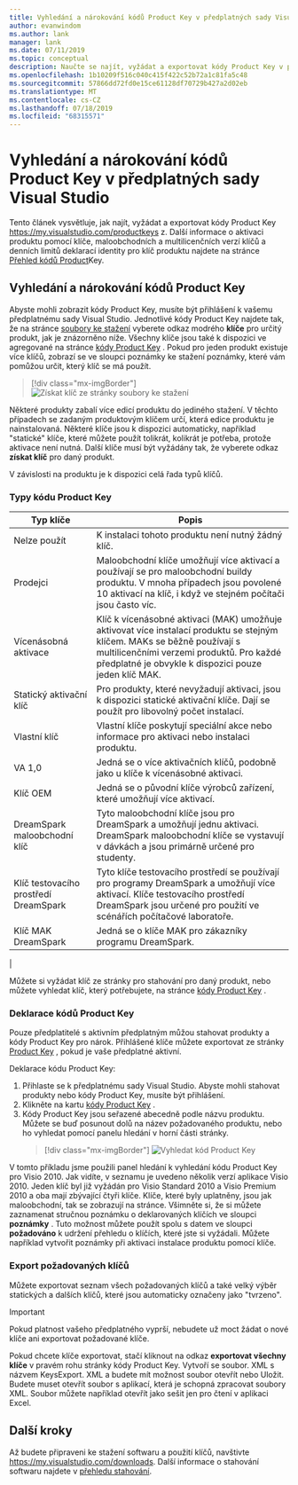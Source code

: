 ```yaml
---
title: Vyhledání a nárokování kódů Product Key v předplatných sady Visual Studio | Microsoft Docs
author: evanwindom
ms.author: lank
manager: lank
ms.date: 07/11/2019
ms.topic: conceptual
description: Naučte se najít, vyžádat a exportovat kódy Product Key v předplatných sady Visual Studio.
ms.openlocfilehash: 1b10209f516c040c415f422c52b72a1c81fa5c48
ms.sourcegitcommit: 57866dd72fd0e15ce61128df70729b427a2d02eb
ms.translationtype: MT
ms.contentlocale: cs-CZ
ms.lasthandoff: 07/18/2019
ms.locfileid: "68315571"
---
```

# <a name="finding-and-claiming-product-keys-in-visual-studio-subscriptions"></a>Vyhledání a nárokování kódů Product Key v předplatných sady Visual Studio
Tento článek vysvětluje, jak najít, vyžádat a exportovat kódy Product Key https://my.visualstudio.com/productkeys z.  Další informace o aktivaci produktu pomocí klíče, maloobchodních a multilicenčních verzí klíčů a denních limitů deklarací identity pro klíč produktu najdete na stránce [Přehled kódů Product](product-keys.md)Key.

## <a name="locating-and-claiming-product-keys"></a>Vyhledání a nárokování kódů Product Key
Abyste mohli zobrazit kódy Product Key, musíte být přihlášení k vašemu předplatnému sady Visual Studio. Jednotlivé kódy Product Key najdete tak, že na stránce [soubory ke stažení](https://my.visualstudio.com/downloads) vyberete odkaz modrého **klíče** pro určitý produkt, jak je znázorněno níže.  Všechny klíče jsou také k dispozici ve agregované na stránce [kódy Product Key](https://my.visualstudio.com/productkeys?wt.mc_id=o~msft~docs) . Pokud pro jeden produkt existuje více klíčů, zobrazí se ve sloupci poznámky ke stažení poznámky, které vám pomůžou určit, který klíč se má použít.
> [!div class="mx-imgBorder"]
> ![Získat klíč ze stránky soubory ke stažení](_img/product-keys/download-get-key.png)

Některé produkty zabalí více edicí produktu do jediného stažení. V těchto případech se zadaným produktovým klíčem určí, která edice produktu je nainstalovaná.
Některé klíče jsou k dispozici automaticky, například "statické" klíče, které můžete použít tolikrát, kolikrát je potřeba, protože aktivace není nutná. Další klíče musí být vyžádány tak, že vyberete odkaz **získat klíč** pro daný produkt.

V závislosti na produktu je k dispozici celá řada typů klíčů.

### <a name="product-key-types"></a>Typy kódu Product Key

|    Typ klíče           |    Popis                                                                                                                                                                                                           |
|-------------------------------|------------------------------------------------------------------------------------------------------------------------------------------------------------------------------------------------------------------------------------------------------------|
|    Nelze použít                    |    K instalaci tohoto produktu není nutný žádný klíč.                                                       |
|    Prodejci                     |    Maloobchodní klíče umožňují více aktivací a používají se pro maloobchodní buildy produktu. V mnoha případech jsou povolené 10 aktivací na klíč, i když ve stejném počítači jsou často víc.                                                       |
|    Vícenásobná aktivace        |    Klíč k vícenásobné aktivaci (MAK) umožňuje aktivovat více instalací produktu se stejným klíčem. MAKs se běžně používají s multilicenčními verzemi produktů. Pro každé předplatné je obvykle k dispozici pouze jeden klíč MAK.    |
|    Statický aktivační klíč    |    Pro produkty, které nevyžadují aktivaci, jsou k dispozici statické aktivační klíče. Dají se použít pro libovolný počet instalací.                                                                                                                  |
|    Vlastní klíč                 |    Vlastní klíče poskytují speciální akce nebo informace pro aktivaci nebo instalaci produktu.                                                                                                                                                                |
|    VA 1,0                     |    Jedná se o více aktivačních klíčů, podobně jako u klíče k vícenásobné aktivaci.                                                                                                                                                                                                 |
|    Klíč OEM                    |    Jedná se o původní klíče výrobců zařízení, které umožňují více aktivací.                                                                                                                                                                       |
|    DreamSpark maloobchodní klíč    |    Tyto maloobchodní klíče jsou pro DreamSpark a umožňují jednu aktivaci. DreamSpark maloobchodní klíče se vystavují v dávkách a jsou primárně určené pro studenty.                                                                                     |
|    Klíč testovacího prostředí DreamSpark         |    Tyto klíče testovacího prostředí se používají pro programy DreamSpark a umožňují více aktivací. Klíče testovacího prostředí DreamSpark jsou určené pro použití ve scénářích počítačové laboratoře.                                                                                       |
|    Klíč MAK DreamSpark         |    Jedná se o klíče MAK pro zákazníky programu DreamSpark.                                                                                                                                                                                                  |
|

Můžete si vyžádat klíč ze stránky pro stahování pro daný produkt, nebo můžete vyhledat klíč, který potřebujete, na stránce [kódy Product Key](https://my.visualstudio.com/productkeys) .

### <a name="claiming-product-keys"></a>Deklarace kódů Product Key
Pouze předplatitelé s aktivním předplatným můžou stahovat produkty a kódy Product Key pro nárok.  Přihlášené klíče můžete exportovat ze stránky [Product Key](https://my.visualstudio.com/productkeys) , pokud je vaše předplatné aktivní.

Deklarace kódu Product Key:
1. Přihlaste se k předplatnému sady Visual Studio.  Abyste mohli stahovat produkty nebo kódy Product Key, musíte být přihlášení.
2. Klikněte na kartu [kódy Product Key](https://my.visualstudio.com/productkeys?wt.mc_id=o~msft~docs) .
3. Kódy Product Key jsou seřazené abecedně podle názvu produktu.  Můžete se buď posunout dolů na název požadovaného produktu, nebo ho vyhledat pomocí panelu hledání v horní části stránky.
   > [!div class="mx-imgBorder"]
   > ![Vyhledat kód Product Key](_img/product-keys/visio-product-key-cropped.png)

V tomto příkladu jsme použili panel hledání k vyhledání kódu Product Key pro Visio 2010.
Jak vidíte, v seznamu je uvedeno několik verzí aplikace Visio 2010.  Jeden klíč byl již vyžádán pro Visio Standard 2010 a Visio Premium 2010 a oba mají zbývající čtyři klíče.  Klíče, které byly uplatněny, jsou jak maloobchodní, tak se zobrazují na stránce.  Všimněte si, že si můžete zaznamenat stručnou poznámku o deklarovaných klíčích ve sloupci **poznámky** .  Tuto možnost můžete použít spolu s datem ve sloupci **požadováno** k udržení přehledu o klíčích, které jste si vyžádali.  Můžete například vytvořit poznámky při aktivaci instalace produktu pomocí klíče.

### <a name="exporting-your-claimed-keys"></a>Export požadovaných klíčů
Můžete exportovat seznam všech požadovaných klíčů a také velký výběr statických a dalších klíčů, které jsou automaticky označeny jako "tvrzeno".

> [!IMPORTANT]
> Pokud platnost vašeho předplatného vyprší, nebudete už moct žádat o nové klíče ani exportovat požadované klíče.

Pokud chcete klíče exportovat, stačí kliknout na odkaz **exportovat všechny klíče** v pravém rohu stránky kódy Product Key.  Vytvoří se soubor. XML s názvem KeysExport. XML a budete mít možnost soubor otevřít nebo Uložit.  Budete muset otevřít soubor s aplikací, která je schopná zpracovat soubory XML.  Soubor můžete například otevřít jako sešit jen pro čtení v aplikaci Excel.

## <a name="next-steps"></a>Další kroky
Až budete připraveni ke stažení softwaru a použití klíčů, navštivte https://my.visualstudio.com/downloads.  Další informace o stahování softwaru najdete v [přehledu stahování](download-software.md).